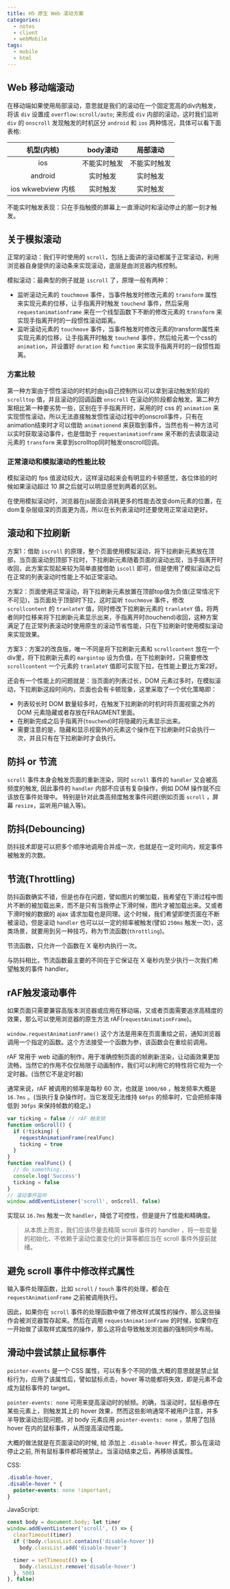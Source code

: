 ```yaml
---
title: H5 原生 Web 滚动方案
categories:
  - notes
  - client
  - webMobile
tags:
  - mobile
  - html
---
```


## Web 移动端滚动

在移动端如果使用局部滚动，意思就是我们的滚动在一个固定宽高的div内触发，将该 `div` 设置成 `overflow:scroll/auto`; 来形成 `div` 内部的滚动，这时我们监听 `div` 的 `onscroll` 发现触发的时机区分 `android` 和 `ios` 两种情况，具体可以看下面表格:

|    机型(内核)     |   body滚动   |   局部滚动   |
| :---------------: | :----------: | :----------: |
|        ios        | 不能实时触发 | 不能实时触发 |
|      android      |   实时触发   |   实时触发   |
| ios wkwebview 内核 |   实时触发   |   实时触发   |

不能实时触发表现：只在手指触摸的屏幕上一直滑动时和滚动停止的那一刻才触发。

## 关于模拟滚动

正常的滚动：我们平时使用的 `scroll`，包括上面讲的滚动都属于正常滚动，利用浏览器自身提供的滚动条来实现滚动，底层是由浏览器内核控制。

模拟滚动：最典型的例子就是 `iscroll` 了，原理一般有两种：

- 监听滚动元素的 `touchmove` 事件，当事件触发时修改元素的 `transform` 属性来实现元素的位移，让手指离开时触发 `touchend` 事件，然后采用 `requestanimationframe` 来在一个线型函数下不断的修改元素的 `transform` 来实现手指离开时的一段惯性滚动距离。
- 监听滚动元素的 `touchmove` 事件，当事件触发时修改元素的transform属性来实现元素的位移，让手指离开时触发 `touchend` 事件，然后给元素一个css的 `animation`，并设置好 `duration` 和 `function` 来实现手指离开时的一段惯性距离。

### 方案比较

第一种方案由于惯性滚动的时机时由js自己控制所以可以拿到滚动触发阶段的 `scrolltop` 值，并且滚动的回调函数 `onscroll` 在滚动的阶段都会触发。第二种方案相比第一种要劣势一些，区别在于手指离开时，采用的时 css 的 `animation` 来实现惯性滚动，所以无法直接触发惯性滚动过程中的onscroll事件，只有在animation结束时才可以借助 `animationend` 来获取到事件，当然也有一种方法可以实时获取滚动事件，也是借助于 `requestanimationframe` 来不断的去读取滚动元素的 `transform` 来拿到scrolltop同时触发onscroll回调。

### 正常滚动和模拟滚动的性能比较

模拟滚动的 fps 值波动较大，这样滚动起来会有明显的卡顿感觉，各位体验的时候如果滚动超过 10 屏之后就可以明显感觉到两着的区别。

在使用模拟滚动时，浏览器在js层面会消耗更多的性能去改变dom元素的位置，在dom复杂层级深的页面更为高，所以在长列表滚动时还要使用正常滚动更好。

## 滚动和下拉刷新

方案1：借助 `iscroll` 的原理，整个页面使用模拟滚动，将下拉刷新元素放在顶部，当页面滚动到顶部下拉时，下拉刷新元素随着页面的滚动出现，当手指离开时收回，此方案实现起来较为简单直接借助 `iscoll` 即可，但是使用了模拟滚动之后在正常的列表滚动时性能上不如正常滚动。

方案2：页面使用正常滚动，将下拉刷新元素放置在顶部top值为负值(正常情况下不可见)，当页面处于顶部时下拉，这时监听 `touchmove` 事件，修改 `scrollcontent` 的 `tranlateY` 值，同时修改下拉刷新元素的 `tranlateY` 值，将两者同时位移来将下拉刷新元素显示出来，手指离开时(touchend)收回，这种方案满足了在正常列表滚动时使用原生的滚动节省性能，只在下拉刷新时使用模拟滚动来实现效果。

方案3：方案2的改良版，唯一不同是将下拉刷新元素和 `scrollcontent` 放在一个div里，将下拉刷新元素的 `margintop` 设为负值，在下拉刷新时，只需要修改 `scrollcontent` 一个元素的 `tranlateY` 值即可实现下拉，在性能上要比方案2好。

还会有一个性能上的问题就是：当页面的列表过长，DOM 元素过多时，在模拟滚动，下拉刷新这段时间内，页面也会有卡顿现象，这里采取了一个优化策略即：

- 列表较长时 DOM 数量较多时，在触发下拉刷新的时机时将页面视窗之外的 DOM 元素隐藏或者存放在FRAGMENT里面。
- 在刷新完成之后手指离开(`touchend`)时将隐藏的元素显示出来。
- 需要注意的是，隐藏和显示视窗外的元素这个操作在下拉刷新时只会执行一次，并且只有在下拉刷新时才会执行。

## 防抖 or 节流

`scroll` 事件本身会触发页面的重新渲染，同时 `scroll` 事件的 `handler` 又会被高频度的触发, 因此事件的 `handler` 内部不应该有复杂操作，例如 DOM 操作就不应该放在事件处理中。 特别是针对此类高频度触发事件问题(例如页面 `scroll` ，屏幕 `resize`，监听用户输入等)。

## 防抖(Debouncing)

防抖技术即是可以把多个顺序地调用合并成一次，也就是在一定时间内，规定事件被触发的次数。

## 节流(Throttling)

防抖函数确实不错，但是也存在问题，譬如图片的懒加载，我希望在下滑过程中图片不断的被加载出来，而不是只有当我停止下滑时候，图片才被加载出来。又或者下滑时候的数据的 ajax 请求加载也是同理。这个时候，我们希望即使页面在不断被滚动，但是滚动 `handler` 也可以以一定的频率被触发(譬如 `250ms` 触发一次)，这类场景，就要用到另一种技巧，称为节流函数(`throttling`)。

节流函数，只允许一个函数在 X 毫秒内执行一次。

与防抖相比，节流函数最主要的不同在于它保证在 X 毫秒内至少执行一次我们希望触发的事件 handler。

## rAF触发滚动事件

如果页面只需要兼容高版本浏览器或应用在移动端，又或者页面需要追求高精度的效果，那么可以使用浏览器的原生方法 rAF(`requestAnimationFrame`)。

`window.requestAnimationFrame()` 这个方法是用来在页面重绘之前，通知浏览器调用一个指定的函数。这个方法接受一个函数为参，该函数会在重绘前调用。

rAF 常用于 web 动画的制作，用于准确控制页面的帧刷新渲染，让动画效果更加流畅，当然它的作用不仅仅局限于动画制作，我们可以利用它的特性将它视为一个定时器。(当然它不是定时器)

通常来说，rAF 被调用的频率是每秒 60 次，也就是 `1000/60` ，触发频率大概是 `16.7ms` 。(当执行复杂操作时，当它发现无法维持 `60fps` 的频率时，它会把频率降低到 `30fps` 来保持帧数的稳定。)

```js
var ticking = false // rAF 触发锁
function onScroll() {
  if (!ticking) {
    requestAnimationFrame(realFunc)
    ticking = true
  }
}
function realFunc() {
  // do something...
  console.log('Success')
  ticking = false
}
// 滚动事件监听
window.addEventListener('scroll', onScroll, false)
```

实现以 `16.7ms` 触发一次 `handler`，降低了可控性，但是提升了性能和精确度。

> 从本质上而言，我们应该尽量去精简 scroll 事件的 handler ，将一些变量的初始化、不依赖于滚动位置变化的计算等都应当在 scroll 事件外提前就绪。

## 避免 scroll 事件中修改样式属性

输入事件处理函数，比如 `scroll` / `touch` 事件的处理，都会在 `requestAnimationFrame` 之前被调用执行。

因此，如果你在 `scroll` 事件的处理函数中做了修改样式属性的操作，那么这些操作会被浏览器暂存起来。然后在调用 `requestAnimationFrame` 的时候，如果你在一开始做了读取样式属性的操作，那么这将会导致触发浏览器的强制同步布局。

## 滑动中尝试禁止鼠标事件

`pointer-events` 是一个 CSS 属性，可以有多个不同的值,大概的意思就是禁止鼠标行为，应用了该属性后，譬如鼠标点击，hover 等功能都将失效，即是元素不会成为鼠标事件的 target。

`pointer-events: none` 可用来提高滚动时的帧频。的确，当滚动时，鼠标悬停在某些元素上，则触发其上的 hover 效果，然而这些影响通常不被用户注意，并多半导致滚动出现问题。对 body 元素应用 `pointer-events: none` ，禁用了包括 hover 在内的鼠标事件，从而提高滚动性能。

大概的做法就是在页面滚动的时候, 给 添加上 `.disable-hover` 样式，那么在滚动停止之前, 所有鼠标事件都将被禁止。当滚动结束之后，再移除该属性。

CSS: 

```css
.disable-hover,
.disable-hover * {
  pointer-events: none !important;
}
```

JavaScript: 

```js
const body = document.body; let timer
window.addEventListener('scroll', () => {
  clearTimeout(timer)
  if (!body.classList.contains('disable-hover'))
    body.classList.add('disable-hover')

  timer = setTimeout(() => {
    body.classList.remove('disable-hover')
  }, 500)
}, false)
```